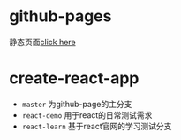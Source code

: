 # github-pages
静态页面[click here](https://morecodebytr.github.io/react-app/)
# create-react-app

- `master` 为github-page的主分支
- `react-demo` 用于react的日常测试需求
- `react-learn` 基于react官网的学习测试分支